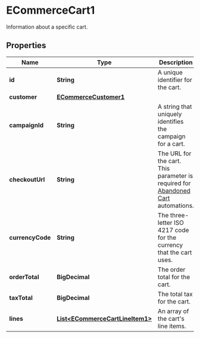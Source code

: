 

# ECommerceCart1

Information about a specific cart.

## Properties

| Name | Type | Description | Notes |
|------------ | ------------- | ------------- | -------------|
|**id** | **String** | A unique identifier for the cart. |  |
|**customer** | [**ECommerceCustomer1**](ECommerceCustomer1.md) |  |  |
|**campaignId** | **String** | A string that uniquely identifies the campaign for a cart. |  [optional] |
|**checkoutUrl** | **String** | The URL for the cart. This parameter is required for [Abandoned Cart](https://mailchimp.com/help/create-an-abandoned-cart-email/) automations. |  [optional] |
|**currencyCode** | **String** | The three-letter ISO 4217 code for the currency that the cart uses. |  |
|**orderTotal** | **BigDecimal** | The order total for the cart. |  |
|**taxTotal** | **BigDecimal** | The total tax for the cart. |  [optional] |
|**lines** | [**List&lt;ECommerceCartLineItem1&gt;**](ECommerceCartLineItem1.md) | An array of the cart&#39;s line items. |  |



